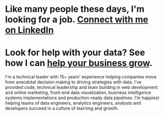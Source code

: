 # Like many people these days, I'm looking for a job. [Connect with me on LinkedIn](https://www.linkedin.com/in/bellmartin/)
# Look for help with your data? See how I can [help your business grow](https://backhand.tech).

I'm  a technical leader with 15+ years' experience helping companies move from anecdotal decision making to driving strategies with data. I’ve provided code, technical leadership and team building in web development and online marketing, front-end data visualization, business intelligence systems implementations and production-ready data pipelines. I’m happiest helping teams of data engineers, analytics engineers, analysts and developers succeed in a culture of learning and growth. 
